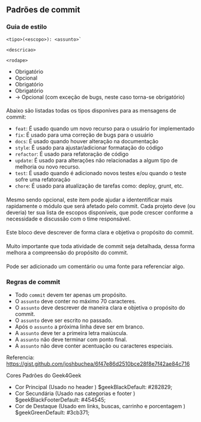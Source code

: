 ## Padrões de commit

### **Guia de estilo**

```
<tipo>(<escopo>): <assunto>`

<descricao>

<rodape>
```

* <tipo> Obrigatório
* <scope> Opcional
* <subject> Obrigatório
* <description> Obrigatório
* <footer> -> Opcional (com exceção de bugs, neste caso torna-se obrigatório)

#### **<tipo>**
Abaixo são listadas todas os tipos disponíves para as mensagens de commit:

- `feat`: É usado quando um novo recurso para o usuário for implementado
- `fix`: É usado para uma correção de bugs para o usuário
- `docs`: É usado quando houver alteração na documentação
- `style`: É usado para ajustar/adicionar formatação do código
- `refactor`: É usado para refatoração de código
- `update`: É usado para alterações não relacionadas a algum tipo de melhoria ou novo recurso.
- `test`: É usado quando é adicionado novos testes e/ou quando o teste sofre uma refatoração
- `chore`: É usado para atualização de tarefas como: deploy, grunt, etc.

#### **<escopo>**
Mesmo sendo opcional, este item pode ajudar a idententificar mais rapidamente o módulo que será afetado pelo commit.
Cada projeto deve (ou deveria) ter sua lista de escopos disponíveis, que pode crescer conforme a necessidade e discussão com o time responsável.

#### **<assunto>**
Este bloco deve descrever de forma clara e objetiva o propósito do commit.

#### **<descricao>**
Muito importante que toda atividade de commit seja detalhada, dessa forma melhora a compreensão do propósito do commit.

#### **<rodape>**
Pode ser adicionado um comentário ou uma fonte para referenciar algo.

### **Regras de commit**

- Todo `commit` devem ter apenas um propósito.
- O `assunto` deve conter no máximo 70 caracteres.
- O `assunto` deve descrever de maneira clara e objetiva o propósito do commit.
- O `assunto` deve ser escrito no passado.
- Após o `assunto` a próxima linha deve ser em branco.
- A `assunto` deve ter a primeira letra maiúscula.
- A `assunto` não deve terminar com ponto final.
- A `assunto` não deve conter acentuação ou caracteres especiais.

Referencia: https://gist.github.com/joshbuchea/6f47e86d2510bce28f8e7f42ae84c716


Cores Padrões do Geek4Geek
- Cor Principal (Usado no header ) $geekBlackDefault: #282829;
- Cor Secundária (Usado nas categorias e footer ) $geekBlackFooterDefault: #454545;
- Cor de Destaque (Usado em links, buscas, carrinho e porcentagem ) $geekGreenDefault: #3cb371;

